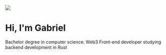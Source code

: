 <img src="https://user-images.githubusercontent.com/84470114/151730209-27e1ff55-b973-4daa-9203-ff1665acf680.png">
<h1>Hi, I'm Gabriel</h1>
<p>Bachelor degree in computer science. Web3 Front-end developer studying backend development in Rust</p>
